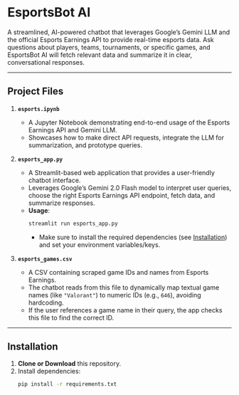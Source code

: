 # EsportsBot AI

A streamlined, AI-powered chatbot that leverages Google’s Gemini LLM and the official Esports Earnings API to provide real-time esports data. Ask questions about players, teams, tournaments, or specific games, and EsportsBot AI will fetch relevant data and summarize it in clear, conversational responses.

---

## Project Files

1. **`esports.ipynb`**  
   - A Jupyter Notebook demonstrating end-to-end usage of the Esports Earnings API and Gemini LLM.  
   - Showcases how to make direct API requests, integrate the LLM for summarization, and prototype queries.

2. **`esports_app.py`**  
   - A Streamlit-based web application that provides a user-friendly chatbot interface.  
   - Leverages Google’s Gemini 2.0 Flash model to interpret user queries, choose the right Esports Earnings API endpoint, fetch data, and summarize responses.  
   - **Usage**:  
     ```bash
     streamlit run esports_app.py
     ```
     - Make sure to install the required dependencies (see [Installation](#installation)) and set your environment variables/keys.

3. **`esports_games.csv`**  
   - A CSV containing scraped game IDs and names from Esports Earnings.  
   - The chatbot reads from this file to dynamically map textual game names (like `"Valorant"`) to numeric IDs (e.g., `646`), avoiding hardcoding.  
   - If the user references a game name in their query, the app checks this file to find the correct ID.

---

## Installation

1. **Clone or Download** this repository.
2. Install dependencies:
   ```bash
   pip install -r requirements.txt
